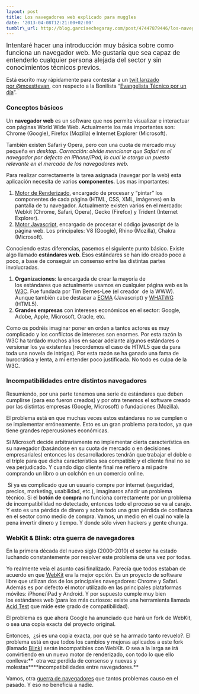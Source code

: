 ```yaml
--- 
layout: post 
title: Los navegadores web explicado para muggles 
date: '2013-04-08T12:21:00+02:00' 
tumblr\_url: http://blog.garciaechegaray.com/post/47447879446/los-navegadores-web-explicado-para-muggles
---
```


<big>Intentaré hacer una introducción muy básica sobre como funciona un
navegador web. Me gustaría que sea capaz de entenderlo cualquier persona
alejada del sector y sin conocimientos técnicos previos.</big>

Está escrito muy rápidamente para contestar a un [twit lanzado
por @mcesttevan](https://twitter.com/mcestevan/status/321170764021776386),
con respecto a la Bonilista “[Evangelista Técnico por un
día](http://us2.campaign-archive2.com/?u=374c664073e1a1fa3deca53b4&id=92e3e39bcd)”.

### Conceptos básicos

Un **navegador web** es un software que nos permite visualizar e
interactuar con páginas World Wide Web. Actualmente los más importantes
son: Chrome (Google), Firefox (Mozilla) e Internet Explorer (Microsoft).

También existen Safari y Opera, pero con una cuota de mercado muy
pequeña en *desktop*. *Corrección: olvide mencionar que Safari es el
navegador por defecto en iPhone/iPad, lo cual le otorga un puesto
relevante en el mercado de los navegadores web.*

Para realizar correctamente la tarea asignada (navegar por la web) esta
aplicación necesita de varios **componentes**. Los mas importantes:

1.  [Motor de Renderizado](http://en.wikipedia.org/wiki/Layout_engine),
    encargado de procesar y “pintar” los componentes de cada página
    (HTML, CSS, XML, imágenes) en la pantalla de tu navegador.
    Actualmente existen varios en el mercado: Webkit (Chrome, Safari,
    Opera), Gecko (Firefox) y Trident (Internet Explorer).
2.  [Motor Javascript](http://en.wikipedia.org/wiki/JavaScript_engine),
    encargado de procesar el código javascript de la página web. Los
    principales: V8 (Google), Rhino (Mozilla), Chakra (Microsoft).

Conociendo estas diferencias, pasemos el siguiente punto básico. Existe
algo llamado **estándares web**. Esos estándares se han ido creado poco
a poco, a base de conseguir un consenso entre las distintas partes
involucradas.

1.  **Organizaciones**: la encargada de crear la mayoría de
    los estándares que actualmente usamos en cualquier página web es la
    [W3C](http://www.w3.org/). Fue fundada por Tim Bernes-Lee (el
    creador  de la WWW). Aunque también cabe destacar a
    [ECMA](http://www.ecma-international.org/) (Javascript)
    y [WHATWG](http://www.whatwg.org/) (HTML5).
2.  **Grandes empresas** con intereses económicos en el sector: Google,
    Adobe, Apple, Microsoft, Oracle, etc.

Como os podréis imaginar poner en orden a tantos actores es muy
complicado y los conflictos de intereses son enormes. Por esta razón la
W3C ha tardado muchos años en sacar adelante algunos estándares o
versionar los ya existentes (recordemos el caso de HTML5 que da para
toda una novela de intrigas). Por esta razón se ha ganado una fama de
burocrática y lenta, a mi entender poco justificada. No todo es culpa de
la W3C.

### Incompatibilidades entre distintos navegadores

Resumiendo, por una parte tenemos una serie de estándares que deben
cumplirse (para eso fueron creados) y por otra tenemos el software
creado por las distintas empresas (Google, Microsoft) o fundaciones
(Mozilla).

El problema está en que muchas veces estos estándares no se cumplen o se
implementar erróneamente. Esto es un gran problema para todos, ya que
tiene grandes repercusiones económicas.

Si Microsoft decide arbitrariamente no implementar cierta característica
en su navegador (basándose en su cuota de mercado o en decisiones
empresariales) entonces los desarrolladores tendrán que trabajar el
doble o el triple para que dicha característica sea compatible y el
cliente final no se vea perjudicado. Y cuando digo cliente final me
refiero a mi padre comprando un libro o un colchón en un comercio
online.

 Si ya es complicado que un usuario compre por internet (seguridad,
precios, marketing, usabilidad, etc.), imaginaros añadir un problema
técnico. Si el **botón de compra** no funciona correctamente por un
problema de incompatibilidad no detectado, entonces todo el proceso se
va al carajo. Y esto es una pérdida de dinero y sobre todo una gran
pérdida de confianza en el sector como medio de compra. Vamos, un medio
en el cual no vale la pena invertir dinero y tiempo. Y donde sólo viven
hackers y gente chunga.

### WebKit & Blink: otra guerra de navegadores

En la primera década del nuevo siglo (2000-2010) el sector ha estado
luchando constantemente por resolver este problema de una vez por todas.

Yo realmente veía el asunto casi finalizado. Parecía que todos estaban
de acuerdo en que [WebKit](http://www.webkit.org/) era la mejor opción.
Es un proyecto de software libre que utilizan dos de los principales
navegadores: Chrome y Safari. Además es por defecto el motor utilizado
en las principales plataformas móviles: iPhone/iPad y Android. Y por
supuesto cumple muy bien los estándares web (para los más curiosos:
existe una herramienta llamada [Acid Test](http://acid3.acidtests.org/)
que mide este grado de compatibilidad).

El problema es que ahora Google ha anunciado que hará un fork de WebKit,
o sea una copia exacta del proyecto original.

Entonces,  ¿si es una copia exacta, por qué se ha armado tanto revuelo?.
El problema está en que todos los cambios y mejoras aplicados a este
fork (llamado [Blink](http://www.chromium.org/blink)) serán
incompatibles con WebKit. O sea a la larga se irá convirtiendo en un
nuevo motor de renderizado, con todo lo que ello conlleva:**  otra vez
perdida de consenso y nuevas y molestas****incompatibilidades entre
navegadores.**

Vamos, otra [guerra de
navegadores](http://en.wikipedia.org/wiki/Browser_wars) que tantos
problemas causo en el pasado. Y eso no beneficia a nadie.
